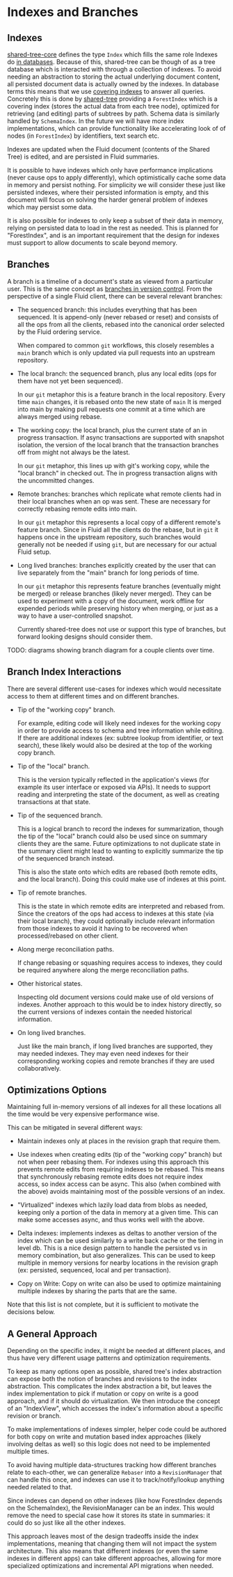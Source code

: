# Indexes and Branches

## Indexes

[shared-tree-core](../src/shared-tree-core/README.md) defines the type `Index` which fills the same role Indexes do [in databases](https://en.wikipedia.org/wiki/Database_index).
Because of this, shared-tree can be though of as a tree database which is interacted with through a collection of indexes.
To avoid needing an abstraction to storing the actual underlying document content, all persisted document data is actually owned by the indexes.
In database terms this means that we use [covering indexes](https://en.wikipedia.org/wiki/Database_index#Covering_index) to answer all queries.
Concretely this is done by [shared-tree](../src/shared-tree/README.md) providing a `ForestIndex` which is a covering index (stores the actual data from each tree node), optimized for retrieving (and editing) parts of subtrees by path.
Schema data is similarly handled by `SchemaIndex`.
In the future we will have more index implementations, which can provide functionality like accelerating look of of nodes (in `ForestIndex`) by identifiers, text search etc.

Indexes are updated when the Fluid document (contents of the Shared Tree) is edited, and are persisted in Fluid summaries.

It is possible to have indexes which only have performance implications (never cause ops to apply differently), which optimistically cache some data in memory and persist nothing.
For simplicity we will consider these just like persisted indexes, where their persisted information is empty, and this document will focus on solving the harder general problem of indexes which may persist some data.

It is also possible for indexes to only keep a subset of their data in memory, relying on persisted data to load in the rest as needed.
This is planned for "ForestIndex", and is an important requirement that the design for indexes must support to allow documents to scale beyond memory.

## Branches

A branch is a timeline of a document's state as viewed from a particular user.
This is the same concept as [branches in version control](<https://en.wikipedia.org/wiki/Branching_(version_control)>).
From the perspective of a single Fluid client, there can be several relevant branches:

-   The sequenced branch: this includes everything that has been sequenced.
    It is append-only (never rebased or reset) and consists of all the ops from all the clients, rebased into the canonical order selected by the Fluid ordering service.

    When compared to common `git` workflows, this closely resembles a `main` branch which is only updated via pull requests into an upstream repository.

-   The local branch: the sequenced branch, plus any local edits (ops for them have not yet been sequenced).

    In our `git` metaphor this is a feature branch in the local repository.
    Every time `main` changes, it is rebased onto the new state of `main`
    It is merged into main by making pull requests one commit at a time which are always merged using rebase.

-   The working copy: the local branch, plus the current state of an in progress transaction.
    If async transactions are supported with snapshot isolation, the version of the local branch that the transaction branches off from might not always be the latest.

    In our `git` metaphor, this lines up with git's working copy, while the "local branch" in checked out.
    The in progress transaction aligns with the uncommitted changes.

-   Remote branches: branches which replicate what remote clients had in their local branches when an op was sent.
    These are necessary for correctly rebasing remote edits into main.

    In our `git` metaphor this represents a local copy of a different remote's feature branch.
    Since in Fluid all the clients do the rebase, but in `git` it happens once in the upstream repository,
    such branches would generally not be needed if using `git`, but are necessary for our actual Fluid setup.

-   Long lived branches: branches explicitly created by the user that can live separately from the "main" branch for long periods of time.

    In our `git` metaphor this represents feature branches (eventually might be merged) or release branches (likely never merged).
    They can be used to experiment with a copy of the document, work offline for expended periods while preserving history when merging,
    or just as a way to have a user-controlled snapshot.

    Currently shared-tree does not use or support this type of branches, but forward looking designs should consider them.

TODO: diagrams showing branch diagram for a couple clients over time.

## Branch Index Interactions

There are several different use-cases for indexes which would necessitate access to them at different times and on different branches.

-   Tip of the "working copy" branch.

    For example, editing code will likely need indexes for the working copy in order to provide access to schema and tree information while editing.
    If there are additional indexes (ex: subtree lookup from identifier, or text search), these likely would also be desired at the top of the working copy branch.

-   Tip of the "local" branch.

    This is the version typically reflected in the application's views (for example its user interface or exposed via APIs).
    It needs to support reading and interpreting the state of the document, as well as creating transactions at that state.

-   Tip of the sequenced branch.

    This is a logical branch to record the indexes for summarization, though the tip of the "local" branch could also be used since on summary clients they are the same.
    Future optimizations to not duplicate state in the summary client might lead to wanting to explicitly summarize the tip of the sequenced branch instead.

    This is also the state onto which edits are rebased (both remote edits, and the local branch).
    Doing this could make use of indexes at this point.

-   Tip of remote branches.

    This is the state in which remote edits are interpreted and rebased from.
    Since the creators of the ops had access to indexes at this state (via their local branch),
    they could optionally include relevant information from those indexes to avoid it having to be recovered when processed/rebased on other client.

-   Along merge reconciliation paths.

    If change rebasing or squashing requires access to indexes, they could be required anywhere along the merge reconciliation paths.

-   Other historical states.

    Inspecting old document versions could make use of old versions of indexes.
    Another approach to this would be to index history directly, so the current versions of indexes contain the needed historical information.

-   On long lived branches.

    Just like the main branch, if long lived branches are supported, they may needed indexes.
    They may even need indexes for their corresponding working copies and remote branches if they are used collaboratively.

## Optimizations Options

Maintaining full in-memory versions of all indexes for all these locations all the time would be very expensive performance wise.

This can be mitigated in several different ways:

-   Maintain indexes only at places in the revision graph that require them.

-   Use indexes when creating edits (tip of the "working copy" branch) but not when peer rebasing them.
    For indexes using this approach this prevents remote edits from requiring indexes to be rebased.
    This means that synchronously rebasing remote edits does not require index access, so index access can be async.
    This also (when combined with the above) avoids maintaining most of the possible versions of an index.

-   "Virtualized" indexes which lazily load data from blobs as needed, keeping only a portion of the data in memory at a given time.
    This can make some accesses async, and thus works well with the above.

-   Delta indexes: implements indexes as deltas to another version of the index which can be used similarly to a write back cache or the tiering in level db.
    This is a nice design pattern to handle the persisted vs in memory combination, but also generalizes.
    This can be used to keep multiple in memory versions for nearby locations in the revision graph (ex: persisted, sequenced, local and per transaction).

-   Copy on Write: Copy on write can also be used to optimize maintaining multiple indexes by sharing the parts that are the same.

Note that this list is not complete, but it is sufficient to motivate the decisions below.

## A General Approach

Depending on the specific index, it might be needed at different places, and thus have very different usage patterns and optimization requirements.

To keep as many options open as possible, shared tree's index abstraction can expose both the notion of branches and revisions to the index abstraction.
This complicates the index abstraction a bit, but leaves the index implementation to pick if mutation or copy on write is a good approach, and if it should do virtualization.
We then introduce the concept of an "IndexView", which accesses the index's information about a specific revision or branch.

To make implementations of indexes simpler, helper code could be authored for both copy on write and mutation based index approaches (likely involving deltas as well) so this logic does not need to be implemented multiple times.

To avoid having multiple data-structures tracking how different branches relate to each-other, we can generalize `Rebaser` into a `RevisionManager` that can handle this once, and indexes can use it to track/notify/lookup anything needed related to that.

Since indexes can depend on other indexes (like how ForestIndex depends on the SchemaIndex), the RevisionManager can be an index.
This would remove the need to special case how it stores its state in summaries: it could do so just like all the other indexes.

This approach leaves most of the design tradeoffs inside the index implementations, meaning that changing them will not impact the system architecture.
This also means that different indexes (or even the same indexes in different apps) can take different approaches, allowing for more specialized optimizations and incremental API migrations when needed.
